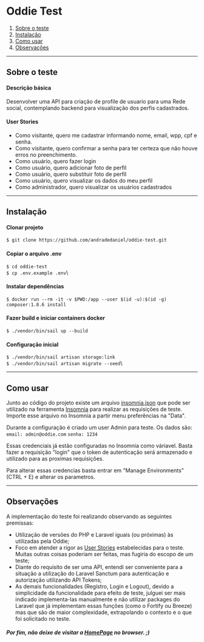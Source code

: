 # **Oddie Test**


1. [Sobre o teste](#sobre-o-teste)
2. [Instalação](#instalação)
3. [Como usar](#como-usar)
4. [Observações](#observações)
---

## Sobre o teste
#### Descrição básica

Desenvolver uma API para criação de profile de usuario para uma Rede social, contemplando backend para visualização dos perfis cadastrados.

#### User Stories

- Como visitante, quero me cadastrar informando nome, email, wpp, cpf e senha.
- Como visitante, quero confirmar a senha para ter certeza que não houve erros no preenchimento.
- Como usuário, quero fazer login
- Como usuário, quero adicionar foto de perfil
- Como usuário, quero substituir foto de perfil
- Como usuário, quero visualizar os dados do meu perfil
- Como administrador, quero visualizar os usuários cadastrados

---


## Instalação
#### Clonar projeto

`$ git clone https://github.com/andradedaniel/oddie-test.git`

#### Copiar o arquivo .env

`$ cd oddie-test`\
`$ cp .env.example .env`\

#### Instalar dependências

`$ docker run --rm -it -v $PWD:/app --user $(id -u):$(id -g) composer:1.8.6 install`

#### Fazer build e iniciar containers docker

`$ ./vendor/bin/sail up --build`

#### Configuração inicial

`$ ./vendor/bin/sail artisan storage:link`\
`$ ./vendor/bin/sail artisan migrate --seed`\

---
## Como usar

Junto ao código do projeto existe um arquivo [insomnia.json](https://raw.githubusercontent.com/andradedaniel/oddie-test/main/insomnia.json) que pode ser utilizado na ferramenta [Insomnia](https://insomnia.rest/) para realizar as requisições de teste. 
Importe esse arquivo no Insomnia a partir menu preferências na "Data". 

Durante a configuração é criado um user Admin para teste. Os dados são: 
`email: admin@oddie.com`
`senha: 1234`

Essas credenciais já estão configuradas no Insomnia como váriavel. Basta fazer a requisição "login" que o token de autenticação será  armazenado e utilizado para as proximas requisições. 

Para alterar essas credencias basta entrar em "Manage Environments" (CTRL + E) e alterar os parametros.

---

## Observações

A implementação do teste foi realizando observando as seguintes premissas:

- Utilização de versões do PHP e Laravel iguais (ou próximas) às utilizadas pela Oddie;
- Foco em atender a rigor as [User Stories](#user-stories) estabelecidas para o teste. Muitas outras coisas poderiam ser feitas, mas fugiria do escopo de um teste;
- Diante do requisito de ser uma API, entendi ser conveniente para a situação a utilização do Laravel Sanctum para autenticação e autorização utilizando API Tokens;
- As demais funcionalidades (Registro, Login e Logout), devido a simplicidade da funcionalidade para efeito de teste, julguei ser mais indicado implementa-las manualmente e não utilizar packages do Laravel que já implementam essas funções (como o Fortify ou Breeze) mas que são de maior complexidade, extrapolando o contexto e o que foi solicitado no teste. 

##### Por fim, não deixe de visitar a [HomePage](http://localhost/) no browser. ;) 